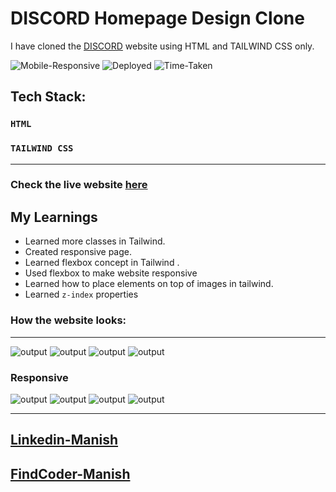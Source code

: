 # DISCORD Homepage Design Clone

I have cloned the [DISCORD](https://discord.com/) website using HTML and TAILWIND CSS only.

![Mobile-Responsive](https://img.shields.io/badge/Mobile%20Responsive-Yes-green)
![Deployed](https://img.shields.io/badge/Deployed-Yes-green)
![Time-Taken](https://img.shields.io/badge/Time--Taken-6hrs-brightgreen)

## Tech Stack:

### `HTML`
### `TAILWIND CSS`

***
### Check the live website [here](https://rode-clone-16.netlify.app/ "RODE")

## My Learnings 
- Learned more classes in Tailwind.
- Created responsive page.
- Learned flexbox concept in Tailwind .
- Used flexbox to make website responsive
- Learned how to place elements on top of images in tailwind.
- Learned ```z-index``` properties

### How the website looks:
***

![output](./output/output-01.png)
![output](./output/output-02.png)
![output](./output/output-03.png)
![output](./output/output-04.png)

### Responsive 
![output](./output/out-res-01.png)
![output](./output/out-res-02.png)
![output](./output/out-res-03.png)
![output](./output/out-res-04.png)

***

## [Linkedin-Manish](www.linkedin.com/in/manish-kumar-b0639a170)
## [FindCoder-Manish](https://www.findcoder.io/u/itmanishsingh)

